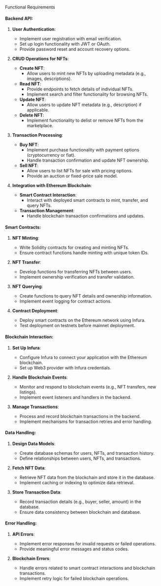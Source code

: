 Functional Requirements

#### Backend API:
1. **User Authentication**:
   - Implement user registration with email verification.
   - Set up login functionality with JWT or OAuth.
   - Provide password reset and account recovery options.

2. **CRUD Operations for NFTs**:
   - **Create NFT**:
     - Allow users to mint new NFTs by uploading metadata (e.g., images, descriptions).
   - **Read NFT**:
     - Provide endpoints to fetch details of individual NFTs.
     - Implement search and filter functionality for browsing NFTs.
   - **Update NFT**:
     - Allow users to update NFT metadata (e.g., description) if applicable.
   - **Delete NFT**:
     - Implement functionality to delist or remove NFTs from the marketplace.

3. **Transaction Processing**:
   - **Buy NFT**:
     - Implement purchase functionality with payment options (cryptocurrency or fiat).
     - Handle transaction confirmation and update NFT ownership.
   - **Sell NFT**:
     - Allow users to list NFTs for sale with pricing options.
     - Provide an auction or fixed-price sale model.

4. **Integration with Ethereum Blockchain**:
   - **Smart Contract Interaction**:
     - Interact with deployed smart contracts to mint, transfer, and query NFTs.
   - **Transaction Management**:
     - Handle blockchain transaction confirmations and updates.

#### Smart Contracts:
1. **NFT Minting**:
   - Write Solidity contracts for creating and minting NFTs.
   - Ensure contract functions handle minting with unique token IDs.

2. **NFT Transfer**:
   - Develop functions for transferring NFTs between users.
   - Implement ownership verification and transfer validation.

3. **NFT Querying**:
   - Create functions to query NFT details and ownership information.
   - Implement event logging for contract actions.

4. **Contract Deployment**:
   - Deploy smart contracts on the Ethereum network using Infura.
   - Test deployment on testnets before mainnet deployment.

#### Blockchain Interaction:
1. **Set Up Infura**:
   - Configure Infura to connect your application with the Ethereum blockchain.
   - Set up Web3 provider with Infura credentials.

2. **Handle Blockchain Events**:
   - Monitor and respond to blockchain events (e.g., NFT transfers, new listings).
   - Implement event listeners and handlers in the backend.

3. **Manage Transactions**:
   - Process and record blockchain transactions in the backend.
   - Implement mechanisms for transaction retries and error handling.

#### Data Handling:
1. **Design Data Models**:
   - Create database schemas for users, NFTs, and transaction history.
   - Define relationships between users, NFTs, and transactions.

2. **Fetch NFT Data**:
   - Retrieve NFT data from the blockchain and store it in the database.
   - Implement caching or indexing to optimize data retrieval.

3. **Store Transaction Data**:
   - Record transaction details (e.g., buyer, seller, amount) in the database.
   - Ensure data consistency between blockchain and database.

#### Error Handling:
1. **API Errors**:
   - Implement error responses for invalid requests or failed operations.
   - Provide meaningful error messages and status codes.

2. **Blockchain Errors**:
   - Handle errors related to smart contract interactions and blockchain transactions.
   - Implement retry logic for failed blockchain operations.